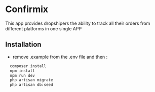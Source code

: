 # Confirmix

This app provides dropshipers the ability to track all their orders from different platforms in one single APP


## Installation

* remove .example from the .env file 
and then :

```bash
  composer install
  npm install
  npm run dev
  php artisan migrate
  php artisan db:seed
```
